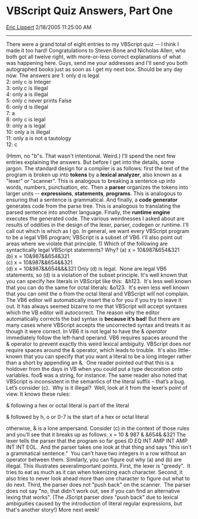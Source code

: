 <div id="page">

# VBScript Quiz Answers, Part One

[Eric Lippert](https://social.msdn.microsoft.com/profile/Eric%20Lippert) 2/18/2005 11:25:00 AM

-----

<div id="content">

There were a grand total of eight entries to my VBScript quiz -- I think I made it too hard\! Congratulations to Steven Bone and Nicholas Allen, who both got all twelve right, with more-or-less correct explanations of what was happening here. Guys, send me your addresses and I'll send you both autographed books just as soon as I get my next box. Should be any day now. The answers are 1: only d is legal  
2: only c is Integer  
3: only c is illegal  
4: only a is illegal  
5: only c never prints False  
6: only d is illegal  
7: a  
8: only c is legal  
9: only a is legal  
10: only a is illegal  
11: only a is not a tautology  
12: c  
  
(Hmm, no "b"s. That wasn't intentional. Weird.) I'll spend the next few entries explaining the answers. But before I get into the details, some jargon. The standard design for a compiler is as follows: first the text of the program is broken up into **tokens** by a **lexical analyzer**, also known as a "lexer" or "scanner". This is analogous to breaking a sentence up into words, numbers, punctuation, etc. Then a **parser** organizes the tokens into larger units -- **expressions**, **statements**, **programs**. This is analogous to ensuring that a sentence is grammatical. And finally, a **code generator** generates code from the parse tree. This is analogous to translating the parsed sentence into another language. Finally, the **runtime engine** executes the generated code. The various weirdnesses I asked about are results of oddities in the design of the lexer, parser, codegen or runtime. I'll call out which is which as I go. In general, we want every VBScript program to be a legal VB6 program; VBScript is a subset of VB6. I'll also point out areas where we violate that principle. 1) Which of the following are syntactically legal VBScript statements? Why? (a) x = 10&987&654&321  
(b) x = 10&987&&654&321  
(c) x = 10&987&&654&&321  
(d) x = 10&987&&654&&&321 Only (d) is legal.  None are legal VB6 statements, so (d) is a violation of the subset principle. It's well known that you can specify hex literals in VBScript like this:  \&h123.  It's less well known that you can do the same for octal literals: \&o123.  It's even less well known that you can omit the o from the octal literal and VBScript will not complain.  The VB6 editor will automatically insert the o for you if you try to leave it out. It has always seemed bizarre to me that VBScript will accept syntaxes which the VB editor will autocorrect. The reason why the editor automatically corrects the bad syntax is **because it’s bad**\! But there are many cases where VBScript accepts the uncorrected syntax and treats it as though it were correct. In VB6 it is not legal to have the & *operator* immediately follow the left-hand operand. VB6 requires spaces around the & operator to prevent exactly this weird lexical ambiguity. VBScript does *not* require spaces around the & operator, which leads to trouble.  It's also little-known that you can specify that you want a literal to be a long integer rather than a short by appending an &.  One reader pointed out that this is a holdover from the days in VB when you could put a type decoration onto variables. foo$ was a string, for instance. The same reader also noted that VBScript is inconsistent in the semantics of the literal suffix – that’s a bug. Let’s consider (c).  Why is it illegal?  Well, look at it from the lexer’s point of view. It knows these rules:

& following a hex or octal literal is part of the literal

& followed by h, o or 0-7 is the start of a hex or octal literal

otherwise, & is a lone ampersand. Consider (c) in the context of those rules and you’ll see that it breaks up as follows: x = 10 & 987 & &654& &321 The lexer tells the parser that the program so far goes ID EQ INT AMP INT AMP INT INT EOL.  And the parser takes one look at that thing and says "this isn't a grammatical sentence."  You can't have two integers in a row without an operator between them. Similarly, you can figure out why (a) and (b) are illegal. This illustrates severalimportant points. First, the lexer is "greedy".  It tries to eat as much as it can when tokenizing each character. Second, it also tries to never look ahead more than one character to figure out what to do next. Third, the parser does not "push back" on the scanner.  The parser does not say "no, that didn't work out, see if you can find an alternative lexing that works". (The JScript parser *does* "push back" due to lexical ambiguities caused by the introduction of literal regular expressions, but that's another story\!) More next week\!

</div>

</div>

